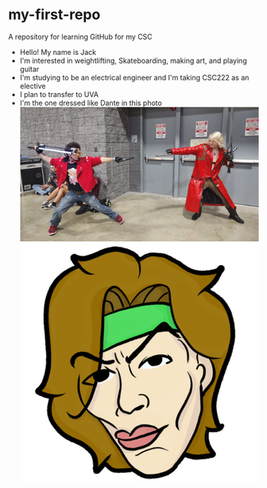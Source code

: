 # my-first-repo
A repository for learning GitHub for my CSC 
- Hello! My name is Jack
- I'm interested in weightlifting, Skateboarding, making art, and playing guitar
- I'm studying to be an electrical engineer and I'm taking CSC222 as an elective
- I plan to transfer to UVA
- I'm the one dressed like Dante in this photo
![Image](https://github.com/AtomikVomit/my-first-repo/blob/main/IMG_20240803_134707600.jpg)
![Alt text](https://github.com/AtomikVomit/my-first-repo/blob/profile-picture/Illustration12.png)
